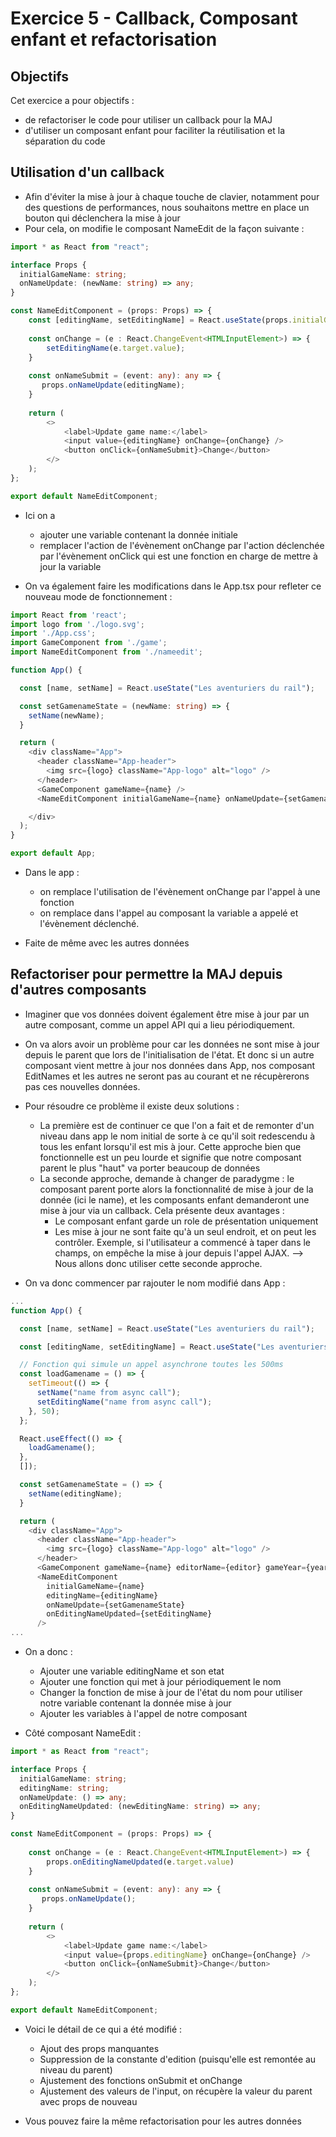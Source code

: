 # Exercice 5 - Callback, Composant enfant et refactorisation

## Objectifs 

Cet exercice a pour objectifs : 
* de refactoriser le code pour utiliser un callback pour la MAJ
* d'utiliser un composant enfant pour faciliter la réutilisation et la séparation du code

## Utilisation d'un callback

* Afin d'éviter la mise à jour à chaque touche de clavier, notamment pour des questions de performances, nous souhaitons mettre en place un bouton qui déclenchera la mise à jour
* Pour cela, on modifie le composant NameEdit de la façon suivante :
```typescript
import * as React from "react";

interface Props {
  initialGameName: string;
  onNameUpdate: (newName: string) => any;
}

const NameEditComponent = (props: Props) => {
    const [editingName, setEditingName] = React.useState(props.initialGameName);
    
    const onChange = (e : React.ChangeEvent<HTMLInputElement>) => {
        setEditingName(e.target.value);
    }
    
    const onNameSubmit = (event: any): any => {
       props.onNameUpdate(editingName);
    }
    
    return (
        <>
            <label>Update game name:</label>
            <input value={editingName} onChange={onChange} />
            <button onClick={onNameSubmit}>Change</button>
        </>
    );
};

export default NameEditComponent;
```
* Ici on a
    * ajouter une variable contenant la donnée initiale
    * remplacer l'action de l'évènement onChange par l'action déclenchée par l'évènement onClick qui est une fonction en charge de mettre à jour la variable

* On va également faire les modifications dans le App.tsx pour refleter ce nouveau mode de fonctionnement : 
```typescript
import React from 'react';
import logo from './logo.svg';
import './App.css';
import GameComponent from './game';
import NameEditComponent from './nameedit';

function App() {

  const [name, setName] = React.useState("Les aventuriers du rail");

  const setGamenameState = (newName: string) => {
    setName(newName);
  }

  return (
    <div className="App">
      <header className="App-header">
        <img src={logo} className="App-logo" alt="logo" />
      </header>
      <GameComponent gameName={name} />
      <NameEditComponent initialGameName={name} onNameUpdate={setGamenameState} />

    </div>
  );
}

export default App;
```
* Dans le app : 
    * on remplace l'utilisation de l'évènement onChange par l'appel à une fonction 
    * on remplace dans l'appel au composant la variable a appelé et l'évènement déclenché.

* Faite de même avec les autres données

## Refactoriser pour permettre la MAJ depuis d'autres composants

* Imaginer que vos données doivent également être mise à jour par un autre composant, comme un appel API qui a lieu périodiquement.
* On va alors avoir un problème pour car les données ne sont mise à jour depuis le parent que lors de l'initialisation de l'état. Et donc si un autre composant vient mettre à jour nos données dans App, nos composant EditNames et les autres ne seront pas au courant et ne récupèrerons pas ces nouvelles données. 
* Pour résoudre ce problème il existe deux solutions : 
    * La première est de continuer ce que l'on a fait et de remonter d'un niveau dans app le nom initial de sorte à ce qu'il soit redescendu à tous les enfant lorsqu'il est mis à jour. Cette approche bien que fonctionnelle est un peu lourde et signifie que notre composant parent le plus "haut" va porter beaucoup de données
    * La seconde approche, demande à changer de paradygme : le composant parent porte alors la fonctionnalité de mise à jour de la donnée (ici le name), et les composants enfant demanderont une mise à jour via un callback. Cela présente deux avantages : 
        * Le composant enfant garde un role de présentation uniquement
        * Les mise à jour ne sont faite qu'à un seul endroit, et on peut les contrôler. Exemple, si l'utilisateur a commencé à taper dans le champs, on empêche la mise à jour depuis l'appel AJAX. 
        --> Nous allons donc utiliser cette seconde approche.

* On va donc commencer par rajouter le nom modifié dans App :
```typescript
...
function App() {

  const [name, setName] = React.useState("Les aventuriers du rail");

  const [editingName, setEditingName] = React.useState("Les aventuriers du rail");

  // Fonction qui simule un appel asynchrone toutes les 500ms
  const loadGamename = () => {
    setTimeout(() => {
      setName("name from async call");
      setEditingName("name from async call");
    }, 50);
  };

  React.useEffect(() => {
    loadGamename();
  },
  []);

  const setGamenameState = () => {
    setName(editingName);
  }

  return (
    <div className="App">
      <header className="App-header">
        <img src={logo} className="App-logo" alt="logo" />
      </header>
      <GameComponent gameName={name} editorName={editor} gameYear={year} category={category} />
      <NameEditComponent 
        initialGameName={name} 
        editingName={editingName}
        onNameUpdate={setGamenameState}
        onEditingNameUpdated={setEditingName}
      />
...
```
* On a donc : 
    * Ajouter une variable editingName et son etat
    * Ajouter une fonction qui met à jour périodiquement le nom
    * Changer la fonction de mise à jour de l'état du nom pour utiliser notre variable contenant la donnée mise à jour
    * Ajouter les variables à l'appel de notre composant

* Côté composant NameEdit : 
```typescript
import * as React from "react";

interface Props {
  initialGameName: string;
  editingName: string;
  onNameUpdate: () => any;
  onEditingNameUpdated: (newEditingName: string) => any;
}

const NameEditComponent = (props: Props) => {
    
    const onChange = (e : React.ChangeEvent<HTMLInputElement>) => {
        props.onEditingNameUpdated(e.target.value)
    }
    
    const onNameSubmit = (event: any): any => {
       props.onNameUpdate();
    }
    
    return (
        <>
            <label>Update game name:</label>
            <input value={props.editingName} onChange={onChange} />
            <button onClick={onNameSubmit}>Change</button>
        </>
    );
};

export default NameEditComponent;
```
* Voici le détail de ce qui a été modifié : 
    * Ajout des props manquantes
    * Suppression de la constante d'edition (puisqu'elle est remontée au niveau du parent)
    * Ajustement des fonctions onSubmit et onChange
    * Ajustement des valeurs de l'input, on récupère la valeur du parent avec props de nouveau

* Vous pouvez faire la même refactorisation pour les autres données
